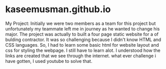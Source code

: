 # kaseemusman.github.io
My Project:
Initially we were two members as a team for this project but unfortunately my teammate left me in journey as he wanted to change his major. The project was actually to built a four page static website for a of bulding contractor. It was so challenging because I didn't know HTML and CSS languages. So, I had to learn some basic html for website layout and css for styling the webpage. I still have to learn alot. 
I understood how the links are created that we see through the internet. 
what ever challenge i have gotten, I used youtube to solve that.

